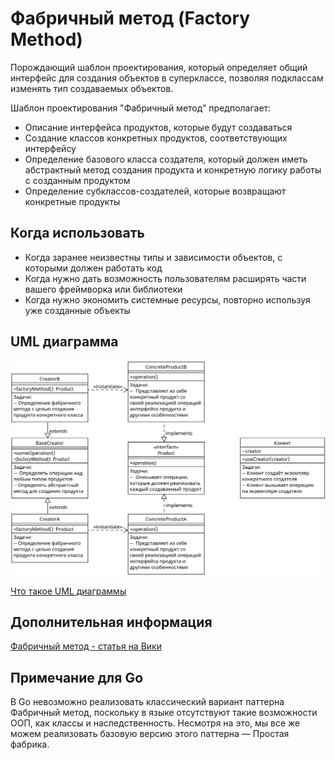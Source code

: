 # Фабричный метод (Factory Method)

Порождающий шаблон проектирования, который определяет общий интерфейс для
создания объектов в суперклассе, позволяя подклассам изменять
тип создаваемых объектов.

Шаблон проектирования "Фабричный метод" предполагает:

- Описание интерфейса продуктов, которые будут создаваться
- Создание классов конкретных продуктов, соответствующих интерфейсу
- Определение базового класса создателя, который должен иметь абстрактный
  метод создания продукта и конкретную логику работы с созданным продуктом
- Определение субклассов-создателей, которые возвращают конкретные продукты

## Когда использовать

- Когда заранее неизвестны типы и зависимости объектов,
  с которыми должен работать код
- Когда нужно дать возможность пользователям расширять части
  вашего фреймворка или библиотеки
- Когда нужно экономить системные ресурсы, повторно используя уже созданные
  объекты

## UML диаграмма

![UML диаграмма фабричного метода](https://github.com/evgenylyozin/patterns/blob/4d9ef79dab5b58a32f828712209b71d30d29ed60/docs/oop-patterns/uml-diagrams/factory-method.png)

[Что такое UML диаграммы](https://github.com/evgenylyozin/patterns/blob/6bd4dee6b7186d8703f4f3d8f852e72d185ae545/docs/diagram.md)

## Дополнительная информация

[Фабричный метод - статья на Вики](<https://ru.wikipedia.org/wiki/%D0%A4%D0%B0%D0%B1%D1%80%D0%B8%D1%87%D0%BD%D1%8B%D0%B9_%D0%BC%D0%B5%D1%82%D0%BE%D0%B4_(%D1%88%D0%B0%D0%B1%D0%BB%D0%BE%D0%BD_%D0%BF%D1%80%D0%BE%D0%B5%D0%BA%D1%82%D0%B8%D1%80%D0%BE%D0%B2%D0%B0%D0%BD%D0%B8%D1%8F)>)

## Примечание для Go

В Go невозможно реализовать классический вариант паттерна Фабричный метод,
поскольку в языке отсутствуют такие возможности ООП, как классы и
наследственность. Несмотря на это, мы все же можем реализовать базовую
версию этого паттерна — Простая фабрика.
